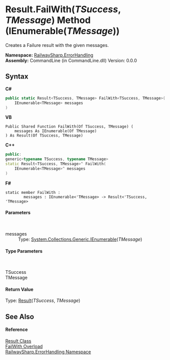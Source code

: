 # Result.FailWith(*TSuccess*, *TMessage*) Method (IEnumerable(*TMessage*))
 

Creates a Failure result with the given messages.

**Namespace:**&nbsp;<a href="N_RailwaySharp_ErrorHandling">RailwaySharp.ErrorHandling</a><br />**Assembly:**&nbsp;CommandLine (in CommandLine.dll) Version: 0.0.0

## Syntax

**C#**<br />
``` C#
public static Result<TSuccess, TMessage> FailWith<TSuccess, TMessage>(
	IEnumerable<TMessage> messages
)

```

**VB**<br />
``` VB
Public Shared Function FailWith(Of TSuccess, TMessage) ( 
	messages As IEnumerable(Of TMessage)
) As Result(Of TSuccess, TMessage)
```

**C++**<br />
``` C++
public:
generic<typename TSuccess, typename TMessage>
static Result<TSuccess, TMessage>^ FailWith(
	IEnumerable<TMessage>^ messages
)
```

**F#**<br />
``` F#
static member FailWith : 
        messages : IEnumerable<'TMessage> -> Result<'TSuccess, 'TMessage> 

```


#### Parameters
&nbsp;<dl><dt>messages</dt><dd>Type: <a href="https://docs.microsoft.com/dotnet/api/system.collections.generic.ienumerable-1" target="_blank">System.Collections.Generic.IEnumerable</a>(*TMessage*)<br /></dd></dl>

#### Type Parameters
&nbsp;<dl><dt>TSuccess</dt><dd /><dt>TMessage</dt><dd /></dl>

#### Return Value
Type: <a href="T_RailwaySharp_ErrorHandling_Result_2">Result</a>(*TSuccess*, *TMessage*)

## See Also


#### Reference
<a href="T_RailwaySharp_ErrorHandling_Result">Result Class</a><br /><a href="Overload_RailwaySharp_ErrorHandling_Result_FailWith">FailWith Overload</a><br /><a href="N_RailwaySharp_ErrorHandling">RailwaySharp.ErrorHandling Namespace</a><br />
